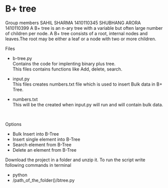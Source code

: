 # B+ tree
Group members
SAHIL SHARMA 1410110345
SHUBHANG ARORA 1410110399
A B+ tree is an n-ary tree with a variable but often large number of children per node. A B+ tree consists of a root, internal nodes and leaves.The root may be either a leaf or a node with two or more children.

Files <br>
* b-tree.py <br>
  Contains the code for implenting binary plus tree. <br>
  This files contains functions like Add, delete, search.
  
* input.py <br>
  This files creates numbers.txt file which is used to insert Bulk data in B+ Tree.

* numbers.txt <br>
  This will be the created when input.py will run and will contain bulk data.
 <br>

Options <br>
* Bulk Insert into B-Tree 
* Insert single element into B-Tree
* Search element from B-Tree
* Delete an element from B-Tree


Download the project in a folder and unzip it.
To run the script write following commands in terminal
* python
* /path_of_the_folder()/btree.py
